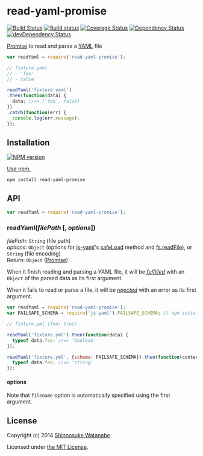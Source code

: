 # read-yaml-promise

[![Build Status](https://travis-ci.org/shinnn/read-yaml-promise.svg?branch=master)](https://travis-ci.org/shinnn/read-yaml-promise)
[![Build status](https://ci.appveyor.com/api/projects/status/7gww0bcaas24rshu?svg=true)](https://ci.appveyor.com/project/ShinnosukeWatanabe/read-yaml-promise)
[![Coverage Status](https://img.shields.io/coveralls/shinnn/read-yaml-promise.svg)](https://coveralls.io/r/shinnn/read-yaml-promise)
[![Dependency Status](https://david-dm.org/shinnn/read-yaml-promise.svg)](https://david-dm.org/shinnn/read-yaml-promise)
[![devDependency Status](https://david-dm.org/shinnn/read-yaml-promise/dev-status.svg)](https://david-dm.org/shinnn/read-yaml-promise#info=devDependencies)

[Promise] to read and parse a [YAML](http://yaml.org/) file

```javascript
var readYaml = require('read-yaml-promise');

// fixture.yaml
// - 'foo'
// - false

readYaml('fixture.yaml')
.then(function(data) {
  data; //=> ['foo', false]
})
.catch(function(err) {
  console.log(err.message);
});
```

## Installation

[![NPM version](https://badge.fury.io/js/read-yaml-promise.svg)](https://www.npmjs.org/package/read-yaml-promise)

[Use npm.](https://www.npmjs.org/doc/cli/npm-install.html)

```
npm install read-yaml-promise
```

## API

```javascript
var readYaml = require('read-yaml-promise');
```

### readYaml(*filePath* [, *options*])

*filePath*: `String` (file path)  
*options*: `Object` (options for [js-yaml](https://github.com/nodeca/js-yaml)'s [safeLoad](https://github.com/nodeca/js-yaml#safeload-string---options-) method and [fs.readFile](http://nodejs.org/api/fs.html#fs_fs_readfile_filename_options_callback)), or `String` (file encoding)  
Return: `Object` ([Promise])

When it finish reading and parsing a YAML file, it will be [*fulfilled*](http://promisesaplus.com/#point-26) with an `Object` of the parsed data as its first argument.

When it fails to read or parse a file, it will be [*rejected*](http://promisesaplus.com/#point-30) with an error as its first argument.

```javascript
var readYaml = require('read-yaml-promise');
var FAILSAFE_SCHEMA = require('js-yaml').FAILSAFE_SCHEMA; // npm install js-yaml 

// fixture.yml (foo: true)

readYaml('fixture.yml').then(function(data) {
  typeof data.foo; //=> 'boolean'
});

readYaml('fixture.yml', {schema: FAILSAFE_SCHEMA}).then(function(contents) {
  typeof data.foo; //=> 'string'
});
```

#### options

Note that `filename` option is automatically specified using the first argument.

## License

Copyright (c) 2014 [Shinnosuke Watanabe](https://github.com/shinnn)

Licensed under [the MIT License](./LICENSE).

[Promise]: http://promisesaplus.com/
